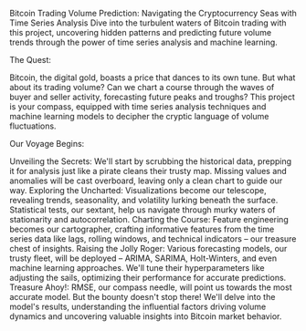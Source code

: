 Bitcoin Trading Volume Prediction: Navigating the Cryptocurrency Seas with Time Series Analysis
Dive into the turbulent waters of Bitcoin trading with this project, uncovering hidden patterns and predicting future volume trends through the power of time series analysis and machine learning.

The Quest:

Bitcoin, the digital gold, boasts a price that dances to its own tune. But what about its trading volume? Can we chart a course through the waves of buyer and seller activity, forecasting future peaks and troughs? This project is your compass, equipped with time series analysis techniques and machine learning models to decipher the cryptic language of volume fluctuations.

Our Voyage Begins:

Unveiling the Secrets: We'll start by scrubbing the historical data, prepping it for analysis just like a pirate cleans their trusty map. Missing values and anomalies will be cast overboard, leaving only a clean chart to guide our way.
Exploring the Uncharted: Visualizations become our telescope, revealing trends, seasonality, and volatility lurking beneath the surface. Statistical tests, our sextant, help us navigate through murky waters of stationarity and autocorrelation.
Charting the Course: Feature engineering becomes our cartographer, crafting informative features from the time series data like lags, rolling windows, and technical indicators – our treasure chest of insights.
Raising the Jolly Roger: Various forecasting models, our trusty fleet, will be deployed – ARIMA, SARIMA, Holt-Winters, and even machine learning approaches. We'll tune their hyperparameters like adjusting the sails, optimizing their performance for accurate predictions.
Treasure Ahoy!: RMSE, our compass needle, will point us towards the most accurate model. But the bounty doesn't stop there! We'll delve into the model's results, understanding the influential factors driving volume dynamics and uncovering valuable insights into Bitcoin market behavior.
